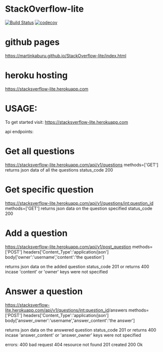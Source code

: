 # StackOverflow-lite

[![Build Status](https://travis-ci.com/MartinKaburu/StackOverflow-lite.png)](https://travis-ci.com/MartinKaburu/StackOverflow-lite)   [![codecov](https://codecov.io/gh/MartinKaburu/StackOverflow-lite/branch/master/graph/badge.svg)](https://codecov.io/gh/MartinKaburu/StackOverflow-lite)

# github pages

https://martinkaburu.github.io/StackOverflow-lite/index.html

# heroku hosting

https://stacksverflow-lite.herokuapp.com

# USAGE:

To get started visit:
        https://stacksverflow-lite.herokuapp.com

api endpoints:

# Get all questions  
https://stacksverflow-lite.herokuapp.com/api/v1/questions
methods=['GET']
returns json data of all the questions
status_code 200

# Get specific question
https://stacksverflow-lite.herokuapp.com/api/v1/questions/<int:question_id>
methods=['GET']
returns json data on the question specified
status_code 200

# Add a question
https://stacksverflow-lite.herokuapp.com/api/v1/post_question
methods=['POST']
headers['Content_Type':'application/json']
body['owner':'username','content':'the question']

returns json data on the added question status_code 201
or 
returns 400 incase 'content' or 'owner' keys were not specified

# Answer a question
https://stacksverflow-lite.herokuapp.com/api/v1/questions/<int:question_id>/answers
methods=['POST']
headers['Content_Type':'application/json']
body['answer_owner':'username','answer_content':'the answer']

returns json data on the answered question status_code 201
or 
returns 400 incase 'answer_content' or 'answer_owner' keys were not specified

errors:
    400 bad request
    404 resource not found
    201 created
    200 Ok

